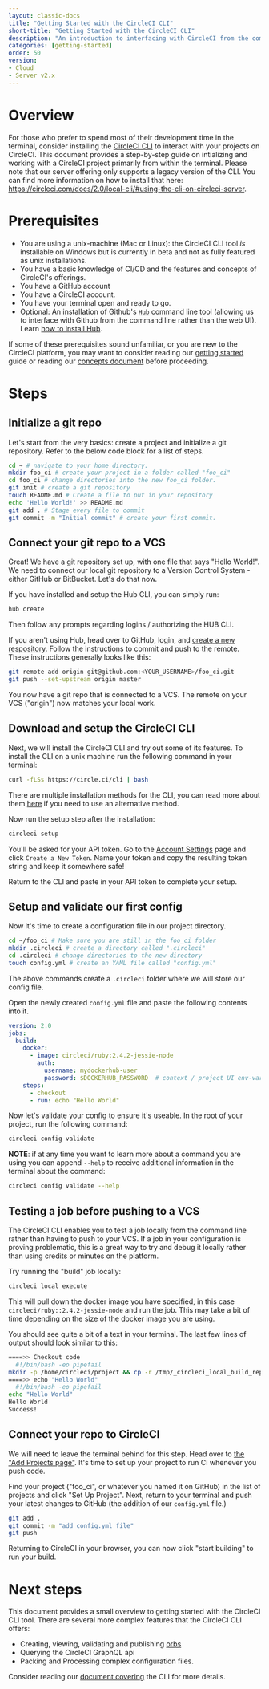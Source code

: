 ```yaml
---
layout: classic-docs
title: "Getting Started with the CircleCI CLI"
short-title: "Getting Started with the CircleCI CLI"
description: "An introduction to interfacing with CircleCI from the command line"
categories: [getting-started]
order: 50
version:
- Cloud
- Server v2.x
---
```


# Overview

For those who prefer to spend most of their development time in the terminal, consider installing the [CircleCI CLI](https://github.com/CircleCI-Public/circleci-cli) to interact with your projects on CircleCI. This document provides a step-by-step guide on intializing and working with a CircleCI project primarily from within the terminal. 
Please note that our server offering only supports a legacy version of the CLI. You can find more information on how to install that here: https://circleci.com/docs/2.0/local-cli/#using-the-cli-on-circleci-server.

# Prerequisites

- You are using a unix-machine (Mac or Linux): the CircleCI CLI tool _is_ installable on Windows but is currently in beta and not as fully featured as unix installations. 
- You have a basic knowledge of CI/CD and the features and concepts of CircleCI's offerings.
- You have a GitHub account
- You have a CircleCI account.
- You have your terminal open and ready to go.
- Optional: An installation of Github's [`Hub`](https://hub.github.com/) command line tool (allowing us to interface with Github from the command line rather than the web UI). Learn [how to install Hub](https://github.com/github/hub#installation).

If some of these prerequisites sound unfamiliar, or you are new to the CircleCI platform, you may want to consider reading our [getting started]({{site.baseurl}}/2.0/getting-started/) guide or reading our [concepts document](https://circleci.com/docs/2.0/concepts/#section=getting-started) before proceeding.

# Steps

## Initialize a git repo

Let's start from the very basics: create a project and initialize a git repository. Refer to the below code block for a list of steps.

```sh
cd ~ # navigate to your home directory.
mkdir foo_ci # create your project in a folder called "foo_ci"
cd foo_ci # change directories into the new foo_ci folder.
git init # create a git repository
touch README.md # Create a file to put in your repository
echo 'Hello World!' >> README.md
git add . # Stage every file to commit
git commit -m "Initial commit" # create your first commit.
```

## Connect your git repo to a VCS

Great! We have a git repository set up, with one file that says "Hello World!". We need to connect our local git repository to a Version Control System - either GitHub or BitBucket. Let's do that now.

If you have installed and setup the Hub CLI, you can simply run:

```sh
hub create
```

Then follow any prompts regarding logins / authorizing the HUB CLI.

If you aren't using Hub, head over to GitHub, login, and [create a new respository](https://github.com/new). Follow the instructions to commit and push to the remote. These instructions generally looks like this:

```sh
git remote add origin git@github.com:<YOUR_USERNAME>/foo_ci.git
git push --set-upstream origin master
```

You now have a git repo that is connected to a VCS. The remote on your VCS ("origin") now matches your local work.

## Download and setup the CircleCI CLI

Next, we will install the CircleCI CLI and try out some of its features. To install the CLI on a unix machine run the following command in your terminal:

```sh
curl -fLSs https://circle.ci/cli | bash
```

There are multiple installation methods for the CLI, you can read more about them [here]({{site.baseurl}}/2.0/local-cli) if you need to use an alternative method.

Now run the setup step after the installation:

```sh
circleci setup
```

You'll be asked for your API token. Go to the [Account Settings](https://circleci.com/account/api) page and click `Create a New Token`. Name your token and copy the resulting token string and keep it somewhere safe!

Return to the CLI and paste in your API token to complete your setup.

## Setup and validate our first config

Now it's time to create a configuration file in our project directory. 

```sh
cd ~/foo_ci # Make sure you are still in the foo_ci folder
mkdir .circleci # create a directory called ".circleci"
cd .circleci # change directories to the new directory
touch config.yml # create an YAML file called "config.yml"
```

The above commands create a `.circleci` folder where we will store our config file.

Open the newly created `config.yml` file and paste the following contents into it.

```yaml
version: 2.0
jobs:
  build:
    docker:
      - image: circleci/ruby:2.4.2-jessie-node
        auth:
          username: mydockerhub-user
          password: $DOCKERHUB_PASSWORD  # context / project UI env-var reference
    steps:
      - checkout
      - run: echo "Hello World"
```

Now let's validate your config to ensure it's useable. In the root of your project, run the following command:

```sh
circleci config validate
```

**NOTE**: if at any time you want to learn more about a command you are using you can append `--help` to receive additional information in the terminal about the command:

```sh
circleci config validate --help
```

## Testing a job before pushing to a VCS

The CircleCI CLI enables you to test a job locally from the command line rather than having to push to your VCS. If a job in your configuration is proving problematic, this is a great way to try and debug it locally rather than using credits or minutes on the platform.

Try running the "build" job locally:

```sh
circleci local execute
```

This will pull down the docker image you have specified, in this case `circleci/ruby::2.4.2-jessie-node` and run the job. This may take a bit of time depending on the size of the docker image you are using.

You should see quite a bit of a text in your terminal. The last few lines of output should look similar to this:

```sh
====>> Checkout code
  #!/bin/bash -eo pipefail
mkdir -p /home/circleci/project && cp -r /tmp/_circleci_local_build_repo/. /home/circleci/project
====>> echo "Hello World"
  #!/bin/bash -eo pipefail
echo "Hello World"
Hello World
Success!
```
	
## Connect your repo to CircleCI

We will need to leave the terminal behind for this step. Head over to [the "Add Projects page"](https://app.circleci.com/projects/project-dashboard/github/circleci/). It's time to set up your project to run CI whenever you push code.

Find your project ("foo_ci", or whatever you named it on GitHub) in the list of projects and click "Set Up Project". Next, return to your terminal and push your latest changes to GitHub (the addition of our `config.yml` file.)

```sh
git add .
git commit -m "add config.yml file"
git push
```

Returning to CircleCI in your browser, you can now click "start building" to run your build. 

# Next steps

This document provides a small overview to getting started with the CircleCI CLI tool. There are several more complex features that the CircleCI CLI offers:

- Creating, viewing, validating and publishing [orbs](https://circleci.com/orbs/)
- Querying the CircleCI GraphQL api
- Packing and Processing complex configuration files.

Consider reading our [document covering]({{site.baseurl}}/2.0/local-cli) the CLI for more details.
